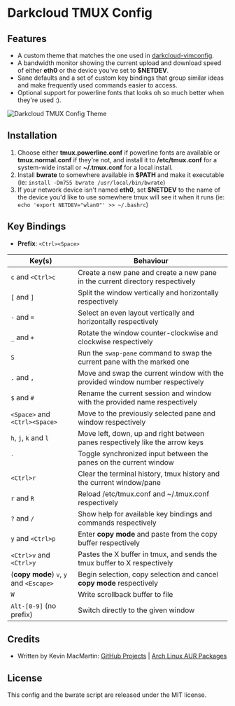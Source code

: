 # Darkcloud TMUX Config

## Features

* A custom theme that matches the one used in [darkcloud-vimconfig](https://github.com/prurigro/darkcloud-vimconfig).
* A bandwidth monitor showing the current upload and download speed of either **eth0** or the device you've set to **$NETDEV**.
* Sane defaults and a set of custom key bindings that group similar ideas and make frequently used commands easier to access.
* Optional support for powerline fonts that looks oh so much better when they're used :).

![Darkcloud TMUX Config Theme](https://i.imgur.com/Ps3XmMc.png)

## Installation

1. Choose either **tmux.powerline.conf** if powerline fonts are available or **tmux.normal.conf** if they're not, and install it to __/etc/tmux.conf__ for a system-wide install or __~/.tmux.conf__ for a local install.
1. Install **bwrate** to somewhere available in **$PATH** and make it executable (ie: `install -Dm755 bwrate /usr/local/bin/bwrate`)
1. If your network device isn't named **eth0**, set **$NETDEV** to the name of the device you'd like to use somewhere tmux will see it when it runs (ie: `echo 'export NETDEV="wlan0"' >> ~/.bashrc`)

## Key Bindings

* **Prefix**: `<Ctrl><Space>`

| Key(s)                                  | Behaviour                                                                              |
|-----------------------------------------|----------------------------------------------------------------------------------------|
| `c` and `<Ctrl>c`                       | Create a new pane and create a new pane in the current directory respectively          |
| `[` and `]`                             | Split the window vertically and horizontally respectively                              |
| `-` and `=`                             | Select an even layout vertically and horizontally respectively                         |
| `_` and `+`                             | Rotate the window counter-clockwise and clockwise respectively                         |
| `S`                                     | Run the `swap-pane` command to swap the current pane with the marked one               |
| `.` and `,`                             | Move and swap the current window with the provided window number respectively          |
| `$` and `#`                             | Rename the current session and window with the provided name respectively              |
| `<Space>` and `<Ctrl><Space>`           | Move to the previously selected pane and window respectively                           |
| `h`, `j`, `k` and `l`                   | Move left, down, up and right between panes respectively like the arrow keys           |
| `` ` ``                                 | Toggle synchronized input between the panes on the current window                      |
| `<Ctrl>r`                               | Clear the terminal history, tmux history and the current window/pane                   |
| `r` and `R`                             | Reload /etc/tmux.conf and ~/.tmux.conf respectively                                    |
| `?` and `/`                             | Show help for available key bindings and commands respectively                         |
| `y` and `<Ctrl>p`                       | Enter __copy mode__ and paste from the copy buffer respectively                        |
| `<Ctrl>v` and `<Ctrl>y`                 | Pastes the X buffer in tmux, and sends the tmux buffer to X respectively               |
| (**copy mode**) `v`, `y` and `<Escape>` | Begin selection, copy selection and cancel **copy mode** respectively                  |
| `W`                                     | Write scrollback buffer to file                                                        |
| `Alt-[0-9]` (no prefix)                 | Switch directly to the given window                                                    |

## Credits

* Written by Kevin MacMartin: [GitHub Projects](https://github.com/prurigro) | [Arch Linux AUR Packages](https://aur.archlinux.org/packages/?SeB=m&K=prurigro)

## License

This config and the bwrate script are released under the MIT license.
